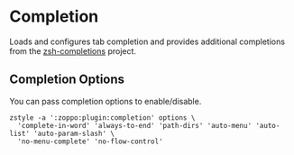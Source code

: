 Completion
==========
Loads and configures tab completion and provides additional completions from
the [zsh-completions][1] project.

Completion Options
------------------
You can pass completion options to enable/disable.

    zstyle -a ':zoppo:plugin:completion' options \
      'complete-in-word' 'always-to-end' 'path-dirs' 'auto-menu' 'auto-list' 'auto-param-slash' \
      'no-menu-complete' 'no-flow-control'

[1]: https://github.com/zsh-users/zsh-completions
